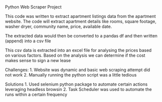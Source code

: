 Python Web Scraper Project 

This code was written to extract apartment listings data from the apartment website. The code will extract apartment details like rooms, square footage, washer dryer, community name, price, available date. 

The extracted data would then be converted to a pandas df and then written (append) into a csv file

This csv data is extracted into an excel file for analysing the prices based on various factors. Based on the analysis we can determine if the cost makes sense to sign a new lease


Challenges:
    1. Website was dynamic and basic web scraping attempt did not work
    2. Manually running the python script was a little tedious

Solutions
    1. Used selenium python package to automate certain actions leveraging headless browsin
    2. Task Scheduler was used to automate the runs within a certain frequency